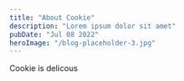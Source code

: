 ```yaml
---
title: "About Cookie"
description: "Lorem ipsum dolor sit amet"
pubDate: "Jul 08 2022"
heroImage: "/blog-placeholder-3.jpg"
---
```

Cookie is delicous

